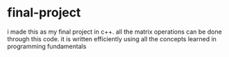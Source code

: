 # final-project
 i made this as my final project in c++. all the matrix operations can be done through this code. it is written efficiently using all the concepts learned in programming fundamentals
